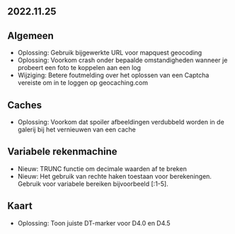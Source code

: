 ## 2022.11.25

## Algemeen
- Oplossing: Gebruik bijgewerkte URL voor mapquest geocoding
- Oplossing: Voorkom crash onder bepaalde omstandigheden wanneer je probeert een foto te koppelen aan een log
- Wijziging: Betere foutmelding over het oplossen van een Captcha vereiste om in te loggen op geocaching.com

## Caches
- Oplossing: Voorkom dat spoiler afbeeldingen verdubbeld worden in de galerij bij het vernieuwen van een cache

## Variabele rekenmachine
- Nieuw: TRUNC functie om decimale waarden af te breken
- Nieuw: Het gebruik van rechte haken toestaan voor berekeningen. Gebruik voor variabele bereiken bijvoorbeeld \[:1-5\].

## Kaart
- Oplossing: Toon juiste DT-marker voor D4.0 en D4.5
